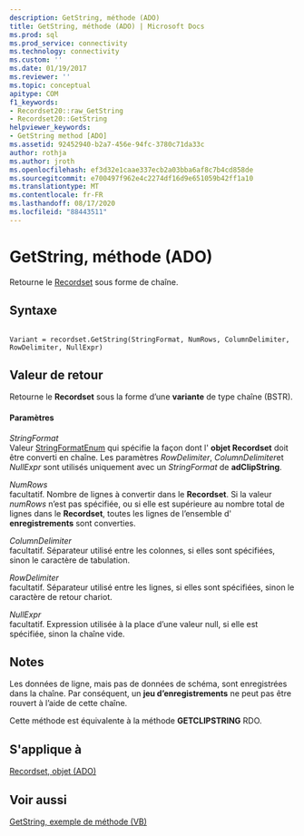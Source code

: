 ```yaml
---
description: GetString, méthode (ADO)
title: GetString, méthode (ADO) | Microsoft Docs
ms.prod: sql
ms.prod_service: connectivity
ms.technology: connectivity
ms.custom: ''
ms.date: 01/19/2017
ms.reviewer: ''
ms.topic: conceptual
apitype: COM
f1_keywords:
- Recordset20::raw_GetString
- Recordset20::GetString
helpviewer_keywords:
- GetString method [ADO]
ms.assetid: 92452940-b2a7-456e-94fc-3780c71da33c
author: rothja
ms.author: jroth
ms.openlocfilehash: ef3d32e1caae337ecb2a03bba6af8c7b4cd858de
ms.sourcegitcommit: e700497f962e4c2274df16d9e651059b42ff1a10
ms.translationtype: MT
ms.contentlocale: fr-FR
ms.lasthandoff: 08/17/2020
ms.locfileid: "88443511"
---
```

# <a name="getstring-method-ado"></a>GetString, méthode (ADO)
Retourne le [Recordset](../../../ado/reference/ado-api/recordset-object-ado.md) sous forme de chaîne.  
  
## <a name="syntax"></a>Syntaxe  
  
```  
  
Variant = recordset.GetString(StringFormat, NumRows, ColumnDelimiter, RowDelimiter, NullExpr)  
```  
  
## <a name="return-value"></a>Valeur de retour  
 Retourne le **Recordset** sous la forme d’une **variante** de type chaîne (BSTR).  
  
#### <a name="parameters"></a>Paramètres  
 *StringFormat*  
 Valeur [StringFormatEnum](../../../ado/reference/ado-api/stringformatenum.md) qui spécifie la façon dont l' **objet Recordset** doit être converti en chaîne. Les paramètres *RowDelimiter*, *ColumnDelimiter*et *NullExpr* sont utilisés uniquement avec un *StringFormat* de **adClipString**.  
  
 *NumRows*  
 facultatif. Nombre de lignes à convertir dans le **Recordset**. Si la valeur *numRows* n’est pas spécifiée, ou si elle est supérieure au nombre total de lignes dans le **Recordset**, toutes les lignes de l’ensemble d' **enregistrements** sont converties.  
  
 *ColumnDelimiter*  
 facultatif. Séparateur utilisé entre les colonnes, si elles sont spécifiées, sinon le caractère de tabulation.  
  
 *RowDelimiter*  
 facultatif. Séparateur utilisé entre les lignes, si elles sont spécifiées, sinon le caractère de retour chariot.  
  
 *NullExpr*  
 facultatif. Expression utilisée à la place d’une valeur null, si elle est spécifiée, sinon la chaîne vide.  
  
## <a name="remarks"></a>Notes  
 Les données de ligne, mais pas de données de schéma, sont enregistrées dans la chaîne. Par conséquent, un **jeu d’enregistrements** ne peut pas être rouvert à l’aide de cette chaîne.  
  
 Cette méthode est équivalente à la méthode **GETCLIPSTRING** RDO.  
  
## <a name="applies-to"></a>S'applique à  
 [Recordset, objet (ADO)](../../../ado/reference/ado-api/recordset-object-ado.md)  
  
## <a name="see-also"></a>Voir aussi  
 [GetString, exemple de méthode (VB)](../../../ado/reference/ado-api/getstring-method-example-vb.md)

